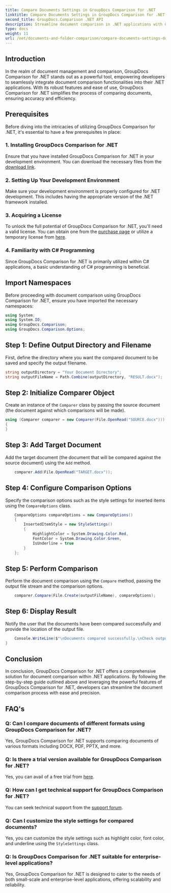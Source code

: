 ```yaml
---
title: Compare Documents Settings in GroupDocs Comparison for .NET
linktitle: Compare Documents Settings in GroupDocs Comparison for .NET
second_title: GroupDocs.Comparison .NET API
description: Streamline document comparison in .NET applications with GroupDocs Comparison. Compare documents effortlessly with advanced features.
type: docs
weight: 11
url: /net/documents-and-folder-comparison/compare-documents-settings-dotnet/
---
```

## Introduction
In the realm of document management and comparison, GroupDocs Comparison for .NET stands out as a powerful tool, empowering developers to seamlessly integrate document comparison functionalities into their .NET applications. With its robust features and ease of use, GroupDocs Comparison for .NET simplifies the process of comparing documents, ensuring accuracy and efficiency.
## Prerequisites
Before diving into the intricacies of utilizing GroupDocs Comparison for .NET, it's essential to have a few prerequisites in place:
### 1. Installing GroupDocs Comparison for .NET
Ensure that you have installed GroupDocs Comparison for .NET in your development environment. You can download the necessary files from the [download link](https://releases.groupdocs.com/comparison/net/).
### 2. Setting Up Your Development Environment
Make sure your development environment is properly configured for .NET development. This includes having the appropriate version of the .NET framework installed.
### 3. Acquiring a License
To unlock the full potential of GroupDocs Comparison for .NET, you'll need a valid license. You can obtain one from the [purchase page](https://purchase.groupdocs.com/buy) or utilize a temporary license from [here](https://purchase.groupdocs.com/temporary-license/).
### 4. Familiarity with C# Programming
Since GroupDocs Comparison for .NET is primarily utilized within C# applications, a basic understanding of C# programming is beneficial.

## Import Namespaces
Before proceeding with document comparison using GroupDocs Comparison for .NET, ensure you have imported the necessary namespaces:
```csharp
using System;
using System.IO;
using GroupDocs.Comparison;
using GroupDocs.Comparison.Options;
```
## Step 1: Define Output Directory and Filename
First, define the directory where you want the compared document to be saved and specify the output filename.
```csharp
string outputDirectory = "Your Document Directory";
string outputFileName = Path.Combine(outputDirectory, "RESULT.docx");
```
## Step 2: Initialize Comparer Object
Create an instance of the `Comparer` class by passing the source document (the document against which comparisons will be made).
```csharp
using (Comparer comparer = new Comparer(File.OpenRead("SOURCE.docx")))
{
}
```
## Step 3: Add Target Document
Add the target document (the document that will be compared against the source document) using the `Add` method.
```csharp
    comparer.Add(File.OpenRead("TARGET.docx"));
```
## Step 4: Configure Comparison Options
Specify the comparison options such as the style settings for inserted items using the `CompareOptions` class.
```csharp
    CompareOptions compareOptions = new CompareOptions()
    {
        InsertedItemStyle = new StyleSettings()
        {
            HighlightColor = System.Drawing.Color.Red,
            FontColor = System.Drawing.Color.Green,
            IsUnderline = true
        }
    };
```
## Step 5: Perform Comparison
Perform the document comparison using the `Compare` method, passing the output file stream and the comparison options.
```csharp
    comparer.Compare(File.Create(outputFileName), compareOptions);
```
## Step 6: Display Result
Notify the user that the documents have been compared successfully and provide the location of the output file.
```csharp
    Console.WriteLine($"\nDocuments compared successfully.\nCheck output in {Directory.GetCurrentDirectory()}.");
}
```

## Conclusion
In conclusion, GroupDocs Comparison for .NET offers a comprehensive solution for document comparison within .NET applications. By following the step-by-step guide outlined above and leveraging the powerful features of GroupDocs Comparison for .NET, developers can streamline the document comparison process with ease and precision.
## FAQ's
### Q: Can I compare documents of different formats using GroupDocs Comparison for .NET?
Yes, GroupDocs Comparison for .NET supports comparing documents of various formats including DOCX, PDF, PPTX, and more.
### Q: Is there a trial version available for GroupDocs Comparison for .NET?
Yes, you can avail of a free trial from [here](https://releases.groupdocs.com/).
### Q: How can I get technical support for GroupDocs Comparison for .NET?
You can seek technical support from the [support forum](https://forum.groupdocs.com/c/comparison/12).
### Q: Can I customize the style settings for compared documents?
Yes, you can customize the style settings such as highlight color, font color, and underline using the `StyleSettings` class.
### Q: Is GroupDocs Comparison for .NET suitable for enterprise-level applications?
Yes, GroupDocs Comparison for .NET is designed to cater to the needs of both small-scale and enterprise-level applications, offering scalability and reliability.
